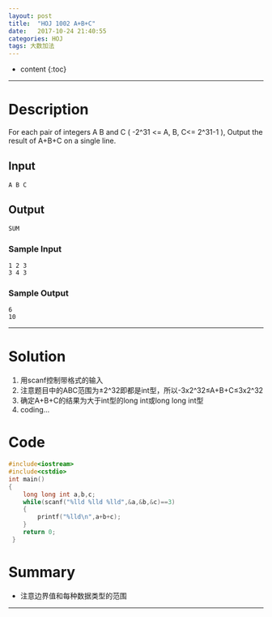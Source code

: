 ```yaml
---
layout: post
title:  "HOJ 1002 A+B+C"
date:   2017-10-24 21:40:55
categories: HOJ
tags: 大数加法
---
```


* content
{:toc}

---

# Description

 For each pair of integers A B and C ( -2^31 <= A, B, C<= 2^31-1 ), Output the result of A+B+C on a single line.
## Input
`A B C`

## Output
`SUM` 

### Sample Input
    1 2 3
    3 4 3

### Sample Output    
    6
    10

---
# Solution

 1. 用scanf控制带格式的输入
 2. 注意题目中的ABC范围为±2^32即都是int型，所以-3x2^32≤A+B+C≤3x2^32
 3. 确定A+B+C的结果为大于int型的long int或long long int型
 4. coding...

# Code 

```C
#include<iostream>
#include<cstdio>
int main()
{
    long long int a,b,c;
    while(scanf("%lld %lld %lld",&a,&b,&c)==3)
    {
        printf("%lld\n",a+b+c);
    }
    return 0;
 } 

```

# Summary

 - 注意边界值和每种数据类型的范围
 
---
